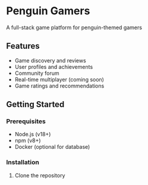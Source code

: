 # Penguin Gamers

A full-stack game platform for penguin-themed gamers

## Features

- Game discovery and reviews
- User profiles and achievements
- Community forum
- Real-time multiplayer (coming soon)
- Game ratings and recommendations

## Getting Started

### Prerequisites

- Node.js (v18+)
- npm (v8+)
- Docker (optional for database)

### Installation

1. Clone the repository